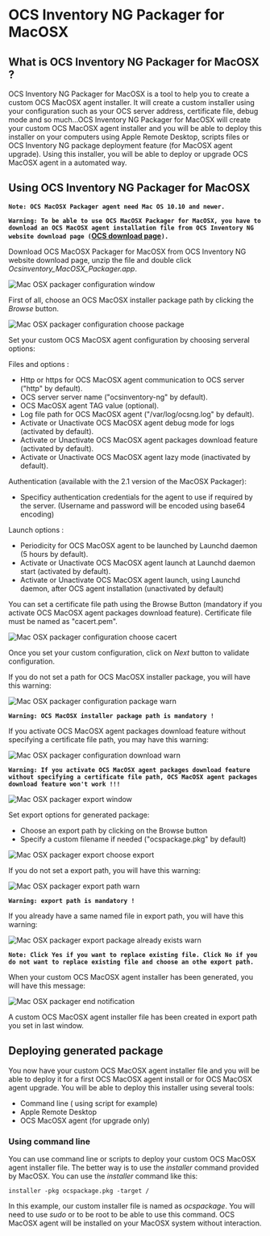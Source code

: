 # OCS Inventory NG Packager for MacOSX

## What is OCS Inventory NG Packager for MacOSX ?

OCS Inventory NG Packager for MacOSX is a tool to help you to create a custom OCS MacOSX agent installer.
It will create a custom installer using your configuration such as your OCS server address,
certificate file, debug mode and so much...OCS Inventory NG Packager for MacOSX will create your custom
OCS MacOSX agent installer and you will be able to deploy this installer on your computers using
Apple Remote Desktop, scripts files or OCS Inventory NG package deployment feature (for MacOSX agent upgrade).
Using this installer, you will be able to deploy or upgrade OCS MacOSX agent in a automated way.

## Using OCS Inventory NG Packager for MacOSX

**`Note: OCS MacOSX Packager agent need Mac OS 10.10 and newer.`**

**`Warning: To be able to use OCS MacOSX Packager for MacOSX, you have to download an OCS MacOSX agent
installation file from OCS Inventory NG website download page
(`[OCS download page](https://ocsinventory-ng.org/?page_id=1548&lang=en)`).`**

Download OCS MacOSX Packager for MacOSX from OCS Inventory NG website download page, unzip the file and double click _Ocsinventory_MacOSX_Packager.app_.

![Mac OSX packager configuration window](../../img/agent/macOS/packager/configuration_window.png)

First of all, choose an OCS MacOSX installer package path by clicking the _Browse_ button.

![Mac OSX packager configuration choose package](../../img/agent/macOS/packager/configuration_choose_package.png)

Set your custom OCS MacOSX agent configuration by choosing serveral options:

Files and options : 
* Http or https for OCS MacOSX agent communication to OCS server ("http" by default).
* OCS server server name ("ocsinventory-ng" by default).
* OCS MacOSX agent TAG value (optional).
* Log file path for OCS MacOSX agent ("/var/log/ocsng.log" by default).
* Activate or Unactivate OCS MacOSX agent debug mode for logs (activated by default).
* Activate or Unactivate OCS MacOSX agent packages download feature (activated by default).
* Activate or Unactivate OCS MacOSX agent lazy mode (inactivated by default).

Authentication (available with the 2.1 version of the MacOSX Packager):
* Specificy authentication credentials for the agent to use if required by the server. (Username and password will be encoded using base64 encoding)

Launch options : 
* Periodicity for OCS MacOSX agent to be launched by Launchd daemon (5 hours by default).
* Activate or Unactivate OCS MacOSX agent launch at Launchd daemon start (activated by default).
* Activate or Unactivate OCS MacOSX agent launch, using Launchd daemon, after OCS agent installation
(unactivated by default)

You can set a certificate file path using the Browse Button (mandatory if you activate OCS MacOSX
agent packages download feature). Certificate file must be named as "cacert.pem".

![Mac OSX packager configuration choose cacert](../../img/agent/macOS/packager/configuration_choose_cacert.png)

Once you set your custom configuration, click on _Next_ button to validate configuration.

If you do not set a path for OCS MacOSX installer package, you will have this warning:

![Mac OSX packager configuration package warn](../../img/agent/macOS/packager/configuration_package_warn.png)

**`Warning: OCS MacOSX installer package path is mandatory !`**

If you activate OCS MacOSX agent packages download feature without specifying a certificate file path,
you may have this warning:

![Mac OSX packager configuration download warn](../../img/agent/macOS/packager/configuration_download_warn.png)

**`Warning: If you activate OCS MacOSX agent packages download feature without specifying a certificate
file path, OCS MacOSX agent packages download feature won't work !!!`**

![Mac OSX packager export window](../../img/agent/macOS/packager/export_window.png)

Set export options for generated package:

* Choose an export path by clicking on the Browse button
* Specify a custom filename if needed ("ocspackage.pkg" by default)

![Mac OSX packager export choose export](../../img/agent/macOS/packager/export_choose_export.png)

If you do not set a export path, you will have this warning:

![Mac OSX packager export path warn](../../img/agent/macOS/packager/export_path_warn.png)

**`Warning: export path is mandatory !`**

If you already have a same named file in export path, you will have this warning:

![Mac OSX packager export package already exists warn](../../img/agent/macOS/packager/export_package_already_exists_warn.png)

**`Note: Click Yes if you want to replace existing file. Click No if you do not want to replace existing
file and choose an othe export path.`**

When your custom OCS MacOSX agent installer has been generated, you will have this message:

![Mac OSX packager end notification](../../img/agent/macOS/packager/end_notification.png)

A custom OCS MacOSX agent installer file has been created in export path you set in last window.

## Deploying generated package

You now have your custom OCS MacOSX agent installer file and you will be able to deploy it for a
first OCS MacOSX agent install or for OCS MacOSX agent upgrade. You will be able to deploy this
installer using several tools:

* Command line ( using script for example)
* Apple Remote Desktop
* OCS MacOSX agent (for upgrade only)

### **Using command line**

You can use command line or scripts to deploy your custom OCS MacOSX agent installer file. The better way
is to use the _installer_ command provided by MacOSX. You can use the _installer_ command like this:

    installer -pkg ocspackage.pkg -target /

In this example, our custom installer file is named as _ocspackage_. You will need to use _sudo_
or to be root to be able to use this command. OCS MacOSX agent will be installed on your MacOSX
system without interaction.
